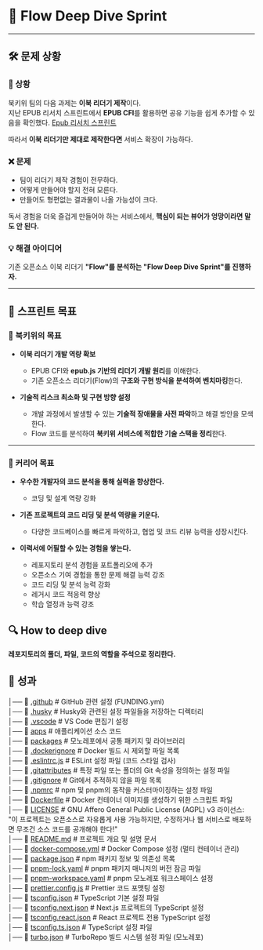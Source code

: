# 📖 Flow Deep Dive Sprint

---

## 🛠️ 문제 상황

### 🧐 상황

북키위 팀의 다음 과제는 **이북 리더기 제작**이다.  
지난 EPUB 리서치 스프린트에서 **EPUB CFI**를 활용하면 공유 기능을 쉽게 추가할 수 있음을 확인했다.
[Epub 리서치 스프린트](https://plausible-windflower-bc3.notion.site/Epub-1b2be08797b4809a9401c3d54548219c)

따라서 **이북 리더기만 제대로 제작한다면** 서비스 확장이 가능하다.

### ❌ 문제

- 팀이 리더기 제작 경험이 전무하다.
- 어떻게 만들어야 할지 전혀 모른다.
- 만들어도 형편없는 결과물이 나올 가능성이 크다.

독서 경험을 더욱 즐겁게 만들어야 하는 서비스에서, **핵심이 되는 뷰어가 엉망이라면 말도 안 된다.**

### 💡 해결 아이디어

기존 오픈소스 이북 리더기 **"Flow"를 분석하는 "Flow Deep Dive Sprint"를 진행하자.**

---

## 🎯 스프린트 목표

### 📌 북키위의 목표

- **이북 리더기 개발 역량 확보**

  - EPUB CFI와 **epub.js 기반의 리더기 개발 원리**를 이해한다.
  - 기존 오픈소스 리더기(Flow)의 **구조와 구현 방식을 분석하여 벤치마킹**한다.

- **기술적 리스크 최소화 및 구현 방향 설정**
  - 개발 과정에서 발생할 수 있는 **기술적 장애물을 사전 파악**하고 해결 방안을 모색한다.
  - Flow 코드를 분석하여 **북키위 서비스에 적합한 기술 스택을 정리**한다.

---

### 📌 커리어 목표

- **우수한 개발자의 코드 분석을 통해 실력을 향상한다.**

  - 코딩 및 설계 역량 강화

- **기존 프로젝트의 코드 리딩 및 분석 역량을 키운다.**

  - 다양한 코드베이스를 빠르게 파악하고, 협업 및 코드 리뷰 능력을 성장시킨다.

- **이력서에 어필할 수 있는 경험을 쌓는다.**
  - 레포지토리 분석 경험을 포트폴리오에 추가
  - 오픈소스 기여 경험을 통한 문제 해결 능력 강조
  - 코드 리딩 및 분석 능력 강화
  - 레거시 코드 적응력 향상
  - 학습 열정과 능력 강조

## 🔍 How to deep dive

**레포지토리의 폴더, 파일, 코드의 역할을 주석으로 정리한다.**

## 🚀 성과

│── 📂 [.github](./deep-dive/.github/index.md) # GitHub 관련 설정 (FUNDING.yml)  
│── 📂 [.husky](./deep-dive/.husky/index.md) # Husky와 관련된 설정 파일들을 저장하는 디렉터리  
│── 📂 [.vscode](./deep-dive/.vscode/index.md) # VS Code 편집기 설정  
│── 📂 [apps](./deep-dive/apps/index.md) # 애플리케이션 소스 코드  
│── 📂 [packages](./deep-dive/packages/index.md) # 모노레포에서 공통 패키지 및 라이브러리  
│── 📄 [.dockerignore](./.dockerignore) # Docker 빌드 시 제외할 파일 목록  
│── 📄 [.eslintrc.js](./.eslintrc.js) # ESLint 설정 파일 (코드 스타일 검사)  
│── 📄 [.gitattributes](./.gitattributes) # 특정 파일 또는 폴더의 Git 속성을 정의하는 설정 파일  
│── 📄 [.gitignore](./.gitignore) # Git에서 추적하지 않을 파일 목록  
│── 📄 [.npmrc](./.npmrc) # npm 및 pnpm의 동작을 커스터마이징하는 설정 파일  
│── 📄 [Dockerfile](./Dockerfile) # Docker 컨테이너 이미지를 생성하기 위한 스크립트 파일  
│── 📄 [LICENSE](./LICENSE) # GNU Affero General Public License (AGPL) v3 라이선스: "이 프로젝트는 오픈소스로 자유롭게 사용 가능하지만, 수정하거나 웹 서비스로 배포하면 무조건 소스 코드를 공개해야 한다!"  
│── 📄 [README.md](./README.md) # 프로젝트 개요 및 설명 문서  
│── 📄 [docker-compose.yml](./docker-compose.yml) # Docker Compose 설정 (멀티 컨테이너 관리)  
│── 📄 [package.json](./package.json) # npm 패키지 정보 및 의존성 목록  
│── 📄 [pnpm-lock.yaml](./pnpm-lock.yaml) # pnpm 패키지 매니저의 버전 잠금 파일  
│── 📄 [pnpm-workspace.yaml](./pnpm-workspace.yaml) # pnpm 모노레포 워크스페이스 설정  
│── 📄 [prettier.config.js](./prettier.config.js) # Prettier 코드 포맷팅 설정  
│── 📄 [tsconfig.json](./tsconfig.json) # TypeScript 기본 설정 파일  
│── 📄 [tsconfig.next.json](./tsconfig.next.json) # Next.js 프로젝트의 TypeScript 설정  
│── 📄 [tsconfig.react.json](./tsconfig.react.json) # React 프로젝트 전용 TypeScript 설정  
│── 📄 [tsconfig.ts.json](./tsconfig.ts.json) # TypeScript 설정 파일  
│── 📄 [turbo.json](./turbo.json) # TurboRepo 빌드 시스템 설정 파일 (모노레포)
